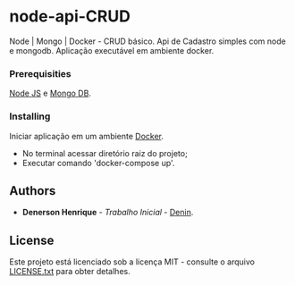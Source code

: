 # node-api-CRUD

Node | Mongo | Docker - CRUD básico.
Api de Cadastro simples com node e mongodb.
Aplicação executável em ambiente docker.

### Prerequisities

[Node JS](https://nodejs.org/en/download/) e [Mongo DB](https://www.mongodb.com/).

### Installing

Iniciar aplicação em um ambiente [Docker](httpsMongo://docs.docker.com/docker-for-windows/install/).
* No terminal acessar diretório raiz do projeto;
* Executar comando 'docker-compose up'.

## Authors

* **Denerson Henrique** - *Trabalho Inicial* - [Denin](https://github.com/DenersonHenrique).

## License

Este projeto está licenciado sob a licença MIT - consulte o arquivo [LICENSE.txt](LICENSE.txt) para obter detalhes.